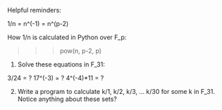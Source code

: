Helpful reminders:

1/n = n^(-1) = n^(p-2)

How 1/n is calculated in Python over F_p:
>>> pow(n, p-2, p)

1. Solve these equations in F_31:

3/24 = ?
17^(-3) = ?
4^(-4)*11 = ?

2. Write a program to calculate k/1, k/2, k/3, ... k/30 for some k in F_31. Notice anything about these sets?